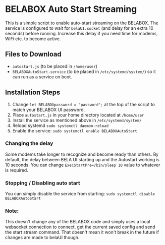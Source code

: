 # BELABOX Auto Start Streaming

This is a simple script to enable auto-start streaming on the BELABOX. The service is configured to wait for `belaUI.socket` (and delay for an extra 10 seconds) before running. Increase this delay if you need time for modems, WiFi etc. to become active.

## Files to Download

-  `autostart.js` (to be placed in `/home/user`)
- `BELABOXAutoStart.service` (to be placed in `/etc/systemd/system/`) so it can run as a service on boot.

## Installation Steps

1. Change `let BELABOXpassword = "password";` at the top of the script to match your BELABOX UI password.
2. Place `autostart.js` in your home directory located at `/home/user`
3. Install the service as mentioned above in `/etc/systemd/system/`
4. Reload systemd `sudo systemctl daemon-reload`
5. Enable the service: `sudo systemctl enable BELABOXAutoStart`

### Changing the delay
Some modems take longer to recognize and become ready than others. By default, the delay between BELA UI starting up and the Autostart working is 10 seconds. You can change `ExecStartPre=/bin/sleep 10` value to whatever is required. 

### Stopping / Disabling auto start
You can simply disable the service from starting: `sudo systemctl disable BELABOXAutoStart`

### Note: 
This doesn't change any of the BELABOX code and simply uses a local websocket connection to connect, get the current saved config and send the start stream command. That doesn't mean it won't break in the future if changes are made to belaUI though.
